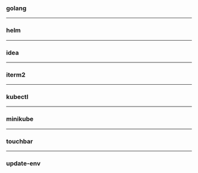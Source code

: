 
### golang ###

---

### helm ###

---

### idea ###

---

### iterm2 ###

---

### kubectl ###

---

### minikube ###

---

### touchbar ###

---

### update-env ###
